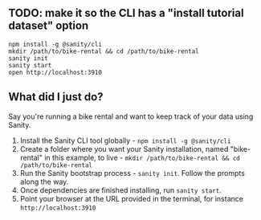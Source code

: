## TODO: make it so the CLI has a "install tutorial dataset" option

```
npm install -g @sanity/cli
mkdir /path/to/bike-rental && cd /path/to/bike-rental
sanity init
sanity start
open http://localhost:3910
```

## What did I just do?

Say you're running a bike rental and want to keep track of your data using Sanity.

1. Install the Sanity CLI tool globally - `npm install -g @sanity/cli`
2. Create a folder where you want your Sanity installation, named "bike-rental" in this example, to live - `mkdir /path/to/bike-rental && cd /path/to/bike-rental`
3. Run the Sanity bootstrap process - `sanity init`. Follow the prompts along the way.
4. Once dependencies are finished installing, run `sanity start`.
5. Point your browser at the URL provided in the terminal, for instance `http://localhost:3910`
